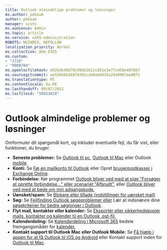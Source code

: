 ```yaml
---
title: Outlook almindelige problemer og løsninger
ms.author: pebaum
author: pebaum
manager: scotv
ms.audience: Admin
ms.topic: article
ms.service: o365-administration
ROBOTS: NOINDEX, NOFOLLOW
localization_priority: Normal
ms.collection: Adm_O365
ms.custom:
- "2728"
- "9000784"
ms.openlocfilehash: d92bdb48b70c986b2611c8b1e3e77c458e48f867
ms.sourcegitcommit: ae556b6b26974392ca68a68426a2b40967ae0071
ms.translationtype: MT
ms.contentlocale: da-DK
ms.lasthandoff: 09/07/2021
ms.locfileid: "58923620"
---
```

# <a name="outlook-common-issues-and-resolutions"></a>Outlook almindelige problemer og løsninger

Omformuler dit spørgsmål kort, og inkluder eventuelle fejl, du får vist, eller funktioner, du bruger.

- **Seneste problemer:** Se [Outlook til pc](https://support.office.com/article/ecf61305-f84f-4e13-bb73-95a214ac1230), [Outlook til Mac](https://support.office.com/article/54afa5e3-db38-422a-9d94-3b55330ded8e) eller Outlook [mobile](https://support.office.com/article/a264ef01-9c88-48fb-9285-7017e4f31f02).
- **Konti:**  Se [Føj en mailkonto til Outlook](https://support.office.com/article/6e27792a-9267-4aa4-8bb6-c84ef146101b) eller Opret [brugerpostkasser i Exchange Online](https://docs.microsoft.com/Exchange/recipients-in-exchange-online/create-user-mailboxes).
- **Forbindelse:**  Kør programmet [Outlook bliver ved med at sige "Forsøger at oprette forbindelse..." eller scenariet "Afbrudt",](https://aka.ms/SaRA-OutlookDisconnect) eller [Outlook bliver ved med at bede om min adgangskode.](https://aka.ms/SaRA-OutlookPwdPrompt)
- **Uønsket/spam:**  Se [Blokere eller tillade (indstillinger for uønsket mail)](https://support.microsoft.com/office/block-or-allow-junk-email-settings-48c9f6f7-2309-4f95-9a4d-de987e880e46)
- **Søg:**  Se [Fejlfinding Outlook søgeproblemer eller](https://support.office.com/article/2556b11f-f4d8-46be-b0a7-de33a3f4f066) Lær at indsnævre dine [søgekriterier for bedre søgninger i Outlook](https://support.office.com/article/D824D1E9-A255-4C8A-8553-276FB895A8DA).
- **Flyt mail, kontakter eller kalender:**  Se [Eksportér eller sikkerhedskopiér mails, kontakter og kalender til en Outlook .pst-fil.](https://support.office.com/article/14252b52-3075-4e9b-be4e-ff9ef1068f91)
- **Kalenderdeling:**  Se [Kalenderdeling i Microsoft 365](https://support.office.com/article/b576ecc3-0945-4d75-85f1-5efafb8a37b4) bedste fremgangsmåder for [kalender.](https://support.office.com/article/D93F72D3-2361-4E0D-8D6A-5C4939C17F39)
- **Kontakt support til Outlook Mac eller Outlook Mobile:**  Se [Få hjælp i appen for at få Outlook til iOS og Android](https://support.office.com/article/218a22d1-9fa5-4889-b689-de1c63493243) eller Kontakt support inden for [Outlook til Mac](https://support.office.com/article/d0410177-8e65-4487-93f7-206a3a3d71a8).
